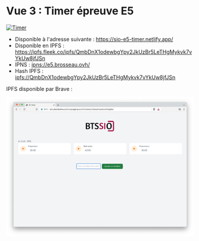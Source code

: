 # Vue 3 : Timer épreuve E5

[![Timer](https://img.youtube.com/vi/_cMkRmXe4sw/0.jpg)](https://www.youtube.com/watch?v=_cMkRmXe4sw)

- Disponible à l'adresse suivante : <https://sio-e5-timer.netlify.app/>
- Disponible en IPFS : <https://ipfs.fleek.co/ipfs/QmbDnX1odewbgYpy2JkUzBr5LeTHgMykvk7vYkUw8jfJSn>
- IPNS : [ipns://e5.brosseau.ovh/](ipns://e5.brosseau.ovh/)
- Hash IPFS : [ipfs://QmbDnX1odewbgYpy2JkUzBr5LeTHgMykvk7vYkUw8jfJSn](ipfs://QmbDnX1odewbgYpy2JkUzBr5LeTHgMykvk7vYkUw8jfJSn)

IPFS disponible par Brave :

![IPFS Brave](./brave_ipfs.png)